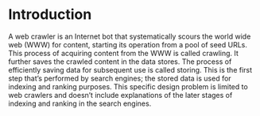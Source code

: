 # Introduction
A web crawler is an Internet bot that systematically scours the world wide web (WWW) for content, starting its operation from a pool of seed URLs.
This process of acquiring content from the WWW is called crawling. 
It further saves the crawled content in the data stores. 
The process of efficiently saving data for subsequent use is called storing.
This is the first step that’s performed by search engines; the stored data is used for indexing and ranking purposes.
This specific design problem is limited to web crawlers and doesn’t include explanations of the later stages of indexing and ranking in the search engines.
